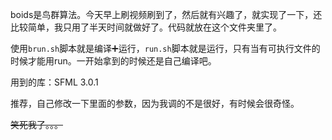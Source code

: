 boids是鸟群算法。今天早上刷视频刷到了，然后就有兴趣了，就实现了一下，还比较简单，我只用了半天时间就做好了。代码就放在这个文件夹里了。

使用`brun.sh`脚本就是编译➕运行，`run.sh`脚本就是运行，只有当有可执行文件的时候才能用run。一开始拿到的时候还是自己编译吧。

用到的库：SFML 3.0.1

推荐，自己修改一下里面的参数，因为我调的不是很好，有时候会很奇怪。

~~笑死我了。。。~~